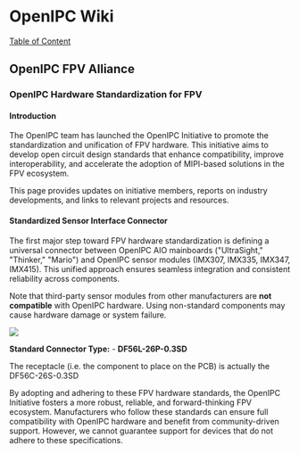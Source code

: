 # OpenIPC Wiki  
[Table of Content](../README.md)

## OpenIPC FPV Alliance

### OpenIPC Hardware Standardization for FPV

#### Introduction  
The OpenIPC team has launched the OpenIPC Initiative to promote the standardization and unification of FPV hardware. This initiative aims to develop open circuit design standards that enhance compatibility, improve interoperability, and accelerate the adoption of MIPI-based solutions in the FPV ecosystem.

This page provides updates on initiative members, reports on industry developments, and links to relevant projects and resources.

#### Standardized Sensor Interface Connector  
The first major step toward FPV hardware standardization is defining a universal connector between OpenIPC AIO mainboards ("UltraSight," "Thinker," "Mario") and OpenIPC sensor modules (IMX307, IMX335, IMX347, IMX415). This unified approach ensures seamless integration and consistent reliability across components.

Note that third-party sensor modules from other manufacturers are **not compatible** with OpenIPC hardware. Using non-standard components may cause hardware damage or system failure.

<p align="left">
  <img src="https://github.com/OpenIPC/wiki/blob/master/images/fpv-openipc-alliance/openipc-alliance-fpv-sensor-pinout.jpg?raw=true"/>
</p>

**Standard Connector Type:** - **DF56L-26P-0.3SD**

The receptacle (i.e. the component to place on the PCB) is actually the DF56C-26S-0.3SD

By adopting and adhering to these FPV hardware standards, the OpenIPC Initiative fosters a more robust, reliable, and forward-thinking FPV ecosystem. Manufacturers who follow these standards can ensure full compatibility with OpenIPC hardware and benefit from community-driven support. However, we cannot guarantee support for devices that do not adhere to these specifications.
